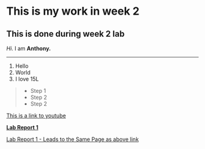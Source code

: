 # This is my work in week 2
## This is done during week 2 lab

_Hi_. I am **Anthony.**

---

1. Hello
2. World
3. I love 15L


> * Step 1
> * Step 2
> * Step 2

[This is a link to youtube](https://www.youtube.com/)

[**Lab Report 1**](lab-report-1-week-2.html)

[Lab Report 1 - Leads to the Same Page as above link](https://ayditore.github.io/2022Spring_CSE15L_Week2/lab-report-1-week-2.html)
